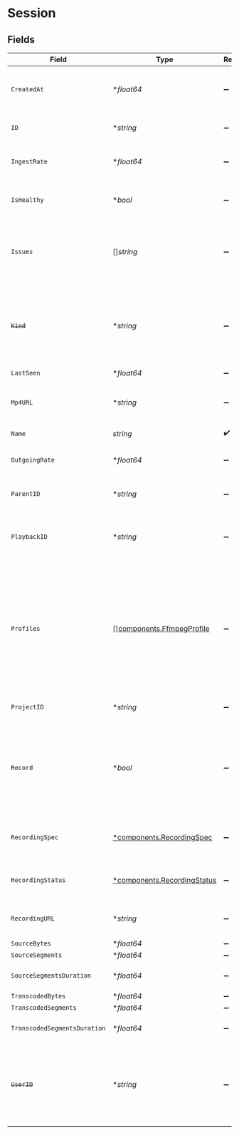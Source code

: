 # Session


## Fields

| Field                                                                                                                                                                                               | Type                                                                                                                                                                                                | Required                                                                                                                                                                                            | Description                                                                                                                                                                                         | Example                                                                                                                                                                                             |
| --------------------------------------------------------------------------------------------------------------------------------------------------------------------------------------------------- | --------------------------------------------------------------------------------------------------------------------------------------------------------------------------------------------------- | --------------------------------------------------------------------------------------------------------------------------------------------------------------------------------------------------- | --------------------------------------------------------------------------------------------------------------------------------------------------------------------------------------------------- | --------------------------------------------------------------------------------------------------------------------------------------------------------------------------------------------------- |
| `CreatedAt`                                                                                                                                                                                         | **float64*                                                                                                                                                                                          | :heavy_minus_sign:                                                                                                                                                                                  | Timestamp (in milliseconds) at which stream object was created                                                                                                                                      | 1587667174725                                                                                                                                                                                       |
| `ID`                                                                                                                                                                                                | **string*                                                                                                                                                                                           | :heavy_minus_sign:                                                                                                                                                                                  | N/A                                                                                                                                                                                                 | de7818e7-610a-4057-8f6f-b785dc1e6f88                                                                                                                                                                |
| `IngestRate`                                                                                                                                                                                        | **float64*                                                                                                                                                                                          | :heavy_minus_sign:                                                                                                                                                                                  | Rate at which sourceBytes increases (bytes/second)                                                                                                                                                  | 1                                                                                                                                                                                                   |
| `IsHealthy`                                                                                                                                                                                         | **bool*                                                                                                                                                                                             | :heavy_minus_sign:                                                                                                                                                                                  | Indicates whether the stream is healthy or not.                                                                                                                                                     |                                                                                                                                                                                                     |
| `Issues`                                                                                                                                                                                            | []*string*                                                                                                                                                                                          | :heavy_minus_sign:                                                                                                                                                                                  | A string array of human-readable errors describing issues affecting the stream, if any.                                                                                                             |                                                                                                                                                                                                     |
| ~~`Kind`~~                                                                                                                                                                                          | **string*                                                                                                                                                                                           | :heavy_minus_sign:                                                                                                                                                                                  | : warning: ** DEPRECATED **: This will be removed in a future release, please migrate away from it as soon as possible.                                                                             | stream                                                                                                                                                                                              |
| `LastSeen`                                                                                                                                                                                          | **float64*                                                                                                                                                                                          | :heavy_minus_sign:                                                                                                                                                                                  | N/A                                                                                                                                                                                                 | 1587667174725                                                                                                                                                                                       |
| `Mp4URL`                                                                                                                                                                                            | **string*                                                                                                                                                                                           | :heavy_minus_sign:                                                                                                                                                                                  | The URL for the stream session recording packaged in an MP4.                                                                                                                                        |                                                                                                                                                                                                     |
| `Name`                                                                                                                                                                                              | *string*                                                                                                                                                                                            | :heavy_check_mark:                                                                                                                                                                                  | N/A                                                                                                                                                                                                 | test_session                                                                                                                                                                                        |
| `OutgoingRate`                                                                                                                                                                                      | **float64*                                                                                                                                                                                          | :heavy_minus_sign:                                                                                                                                                                                  | Rate at which transcodedBytes increases (bytes/second)                                                                                                                                              | 2                                                                                                                                                                                                   |
| `ParentID`                                                                                                                                                                                          | **string*                                                                                                                                                                                           | :heavy_minus_sign:                                                                                                                                                                                  | Points to parent stream object                                                                                                                                                                      | de7818e7-610a-4057-8f6f-b785dc1e6f88                                                                                                                                                                |
| `PlaybackID`                                                                                                                                                                                        | **string*                                                                                                                                                                                           | :heavy_minus_sign:                                                                                                                                                                                  | The playback ID to use with the Playback Info endpoint to retrieve playback URLs.                                                                                                                   | eaw4nk06ts2d0mzb                                                                                                                                                                                    |
| `Profiles`                                                                                                                                                                                          | [][components.FfmpegProfile](../../models/components/ffmpegprofile.md)                                                                                                                              | :heavy_minus_sign:                                                                                                                                                                                  | Profiles to transcode the stream into. If not specified, a default<br/>set of profiles will be used with 240p, 360p, 480p and 720p<br/>resolutions. Keep in mind that the source rendition is always kept.<br/> |                                                                                                                                                                                                     |
| `ProjectID`                                                                                                                                                                                         | **string*                                                                                                                                                                                           | :heavy_minus_sign:                                                                                                                                                                                  | The ID of the project                                                                                                                                                                               | aac12556-4d65-4d34-9fb6-d1f0985eb0a9                                                                                                                                                                |
| `Record`                                                                                                                                                                                            | **bool*                                                                                                                                                                                             | :heavy_minus_sign:                                                                                                                                                                                  | Whether the stream should be recorded. Uses default settings. For more customization, create and configure an object store.<br/>                                                                    | false                                                                                                                                                                                               |
| `RecordingSpec`                                                                                                                                                                                     | [*components.RecordingSpec](../../models/components/recordingspec.md)                                                                                                                               | :heavy_minus_sign:                                                                                                                                                                                  | Configuration for recording the stream. This can only be set if<br/>`record` is true.<br/>                                                                                                          |                                                                                                                                                                                                     |
| `RecordingStatus`                                                                                                                                                                                   | [*components.RecordingStatus](../../models/components/recordingstatus.md)                                                                                                                           | :heavy_minus_sign:                                                                                                                                                                                  | The status of the recording process of this stream session.                                                                                                                                         |                                                                                                                                                                                                     |
| `RecordingURL`                                                                                                                                                                                      | **string*                                                                                                                                                                                           | :heavy_minus_sign:                                                                                                                                                                                  | URL for accessing the recording of this stream session.                                                                                                                                             |                                                                                                                                                                                                     |
| `SourceBytes`                                                                                                                                                                                       | **float64*                                                                                                                                                                                          | :heavy_minus_sign:                                                                                                                                                                                  | N/A                                                                                                                                                                                                 | 1                                                                                                                                                                                                   |
| `SourceSegments`                                                                                                                                                                                    | **float64*                                                                                                                                                                                          | :heavy_minus_sign:                                                                                                                                                                                  | N/A                                                                                                                                                                                                 | 1                                                                                                                                                                                                   |
| `SourceSegmentsDuration`                                                                                                                                                                            | **float64*                                                                                                                                                                                          | :heavy_minus_sign:                                                                                                                                                                                  | Duration of all the source segments, sec                                                                                                                                                            | 1                                                                                                                                                                                                   |
| `TranscodedBytes`                                                                                                                                                                                   | **float64*                                                                                                                                                                                          | :heavy_minus_sign:                                                                                                                                                                                  | N/A                                                                                                                                                                                                 | 2                                                                                                                                                                                                   |
| `TranscodedSegments`                                                                                                                                                                                | **float64*                                                                                                                                                                                          | :heavy_minus_sign:                                                                                                                                                                                  | N/A                                                                                                                                                                                                 | 2                                                                                                                                                                                                   |
| `TranscodedSegmentsDuration`                                                                                                                                                                        | **float64*                                                                                                                                                                                          | :heavy_minus_sign:                                                                                                                                                                                  | Duration of all the transcoded segments, sec                                                                                                                                                        | 2                                                                                                                                                                                                   |
| ~~`UserID`~~                                                                                                                                                                                        | **string*                                                                                                                                                                                           | :heavy_minus_sign:                                                                                                                                                                                  | : warning: ** DEPRECATED **: This will be removed in a future release, please migrate away from it as soon as possible.                                                                             | 66E2161C-7670-4D05-B71D-DA2D6979556F                                                                                                                                                                |